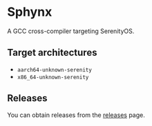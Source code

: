 # Sphynx

A GCC cross-compiler targeting SerenityOS.

## Target architectures

* `aarch64-unknown-serenity`
* `x86_64-unknown-serenity`

## Releases

You can obtain releases from the  [releases](https://github.com/AmanoTeam/Senna/releases) page.
